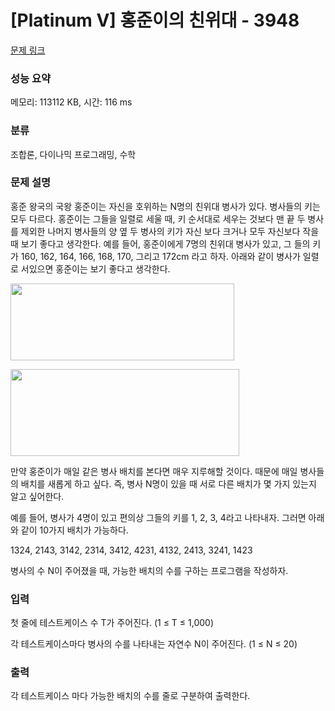 # [Platinum V] 홍준이의 친위대 - 3948 

[문제 링크](https://www.acmicpc.net/problem/3948) 

### 성능 요약

메모리: 113112 KB, 시간: 116 ms

### 분류

조합론, 다이나믹 프로그래밍, 수학

### 문제 설명

<p>홍준 왕국의 국왕 홍준이는 자신을 호위하는 N명의 친위대 병사가 있다. 병사들의 키는 모두 다르다. 홍준이는 그들을 일렬로 세울 때, 키 순서대로 세우는 것보다 맨 끝 두 병사를 제외한 나머지 병사들의 양 옆 두 병사의 키가 자신 보다 크거나 모두 자신보다 작을 때 보기 좋다고 생각한다. 예를 들어, 홍준이에게 7명의 친위대 병사가 있고, 그 들의 키가 160, 162, 164, 166, 168, 170, 그리고 172cm 라고 하자. 아래와 같이 병사가 일렬로 서있으면 홍준이는 보기 좋다고 생각한다.</p>

<p><img alt="" src="https://www.acmicpc.net/upload/images/kud1.png" style="height:123px; width:358px"></p>

<p><img alt="" src="https://www.acmicpc.net/upload/images/kud2.png" style="height:139px; width:366px"></p>

<p>만약 홍준이가 매일 같은 병사 배치를 본다면 매우 지루해할 것이다. 때문에 매일 병사들의 배치를 새롭게 하고 싶다. 즉, 병사 N명이 있을 때 서로 다른 배치가 몇 가지 있는지 알고 싶어한다.</p>

<p>예를 들어, 병사가 4명이 있고 편의상 그들의 키를 1, 2, 3, 4라고 나타내자. 그러면 아래와 같이 10가지 배치가 가능하다.</p>

<p>1324, 2143, 3142, 2314, 3412, 4231, 4132, 2413, 3241, 1423</p>

<p>병사의 수 N이 주어졌을 때, 가능한 배치의 수를 구하는 프로그램을 작성하자.</p>

### 입력 

 <p>첫 줄에 테스트케이스 수 T가 주어진다. (1 ≤ T ≤ 1,000)</p>

<p>각 테스트케이스마다 병사의 수를 나타내는 자연수 N이 주어진다. (1 ≤ N ≤ 20)</p>

### 출력 

 <p>각 테스트케이스 마다 가능한 배치의 수를 줄로 구분하여 출력한다.</p>


